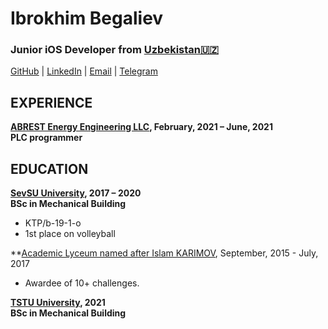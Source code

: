 # Ibrokhim Begaliev


### Junior iOS Developer  from  [Uzbekistan🇺🇿](https://en.wikipedia.org/wiki/Uzbekistan)

[GitHub](https://github.com/ibegaliev) | [LinkedIn](https://www.linkedin.com/in/ibegaliev/) | [Email](mailto:ibrohimbek2048@gmail.com) | [Telegram](https://t.me/ibegaliev)

EXPERIENCE
-
**[ABREST Energy Engineering LLC](http://abrest.uz/), February, 2021 – June, 2021 <br>
PLC programmer**


EDUCATION
-

**[SevSU University](https://www.sevsu.ru/), 2017 – 2020 <br>
BSc in Mechanical Building**

 - KTP/b-19-1-o
 - 1st place on volleyball
 
 **[Academic Lyceum named after Islam KARIMOV](https://alkt.uz/), September, 2015 - July, 2017
 
  - Awardee of 10+ challenges.

**[TSTU University](http://tdtu.uz/), 2021 <br>
BSc in Mechanical Building**

